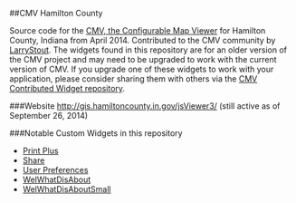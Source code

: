 ##CMV Hamilton County

Source code for the [CMV, the Configurable Map Viewer](https://github.com/cmv/cmv-app) for Hamilton County, Indiana from April 2014. Contributed to the CMV community by [LarryStout](https://github.com/LarryStout). The widgets found in this repository are for an older version of the CMV project and may need to be upgraded to work with the current version of CMV. If you upgrade one of these widgets to work with your application, please consider sharing them with others via the [CMV Contributed Widget repository](https://github.com/cmv/cmv-contrib-widgets).

###Website
http://gis.hamiltoncounty.in.gov/jsViewer3/ (still active as of September 26, 2014)

###Notable Custom Widgets in this repository

- [Print Plus](https://github.com/tmcgee/cmv-hamilton-county/blob/master/js/gis/dijit/PrintPlus.js)
- [Share](https://github.com/tmcgee/cmv-hamilton-county/blob/master/js/gis/dijit/Share.js)
- [User Preferences](https://github.com/tmcgee/cmv-hamilton-county/blob/master/js/gis/dijit/UserPreferences.js)
- [WelWhatDisAbout](https://github.com/tmcgee/cmv-hamilton-county/blob/master/js/gis/dijit/WelWhatDisHelpAbout.js)
- [WelWhatDisAboutSmall](https://github.com/tmcgee/cmv-hamilton-county/blob/master/js/gis/dijit/WelWhatDisHelpAboutSmall.js)